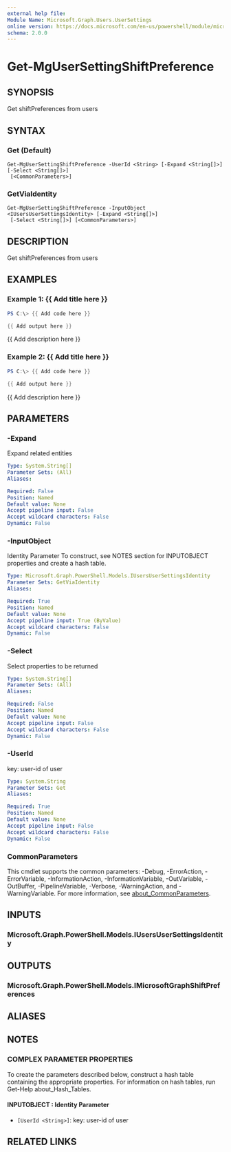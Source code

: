 ```yaml
---
external help file:
Module Name: Microsoft.Graph.Users.UserSettings
online version: https://docs.microsoft.com/en-us/powershell/module/microsoft.graph.users.usersettings/get-mgusersettingshiftpreference
schema: 2.0.0
---
```


# Get-MgUserSettingShiftPreference

## SYNOPSIS
Get shiftPreferences from users

## SYNTAX

### Get (Default)
```
Get-MgUserSettingShiftPreference -UserId <String> [-Expand <String[]>] [-Select <String[]>]
 [<CommonParameters>]
```

### GetViaIdentity
```
Get-MgUserSettingShiftPreference -InputObject <IUsersUserSettingsIdentity> [-Expand <String[]>]
 [-Select <String[]>] [<CommonParameters>]
```

## DESCRIPTION
Get shiftPreferences from users

## EXAMPLES

### Example 1: {{ Add title here }}
```powershell
PS C:\> {{ Add code here }}

{{ Add output here }}
```

{{ Add description here }}

### Example 2: {{ Add title here }}
```powershell
PS C:\> {{ Add code here }}

{{ Add output here }}
```

{{ Add description here }}

## PARAMETERS

### -Expand
Expand related entities

```yaml
Type: System.String[]
Parameter Sets: (All)
Aliases:

Required: False
Position: Named
Default value: None
Accept pipeline input: False
Accept wildcard characters: False
Dynamic: False
```

### -InputObject
Identity Parameter
To construct, see NOTES section for INPUTOBJECT properties and create a hash table.

```yaml
Type: Microsoft.Graph.PowerShell.Models.IUsersUserSettingsIdentity
Parameter Sets: GetViaIdentity
Aliases:

Required: True
Position: Named
Default value: None
Accept pipeline input: True (ByValue)
Accept wildcard characters: False
Dynamic: False
```

### -Select
Select properties to be returned

```yaml
Type: System.String[]
Parameter Sets: (All)
Aliases:

Required: False
Position: Named
Default value: None
Accept pipeline input: False
Accept wildcard characters: False
Dynamic: False
```

### -UserId
key: user-id of user

```yaml
Type: System.String
Parameter Sets: Get
Aliases:

Required: True
Position: Named
Default value: None
Accept pipeline input: False
Accept wildcard characters: False
Dynamic: False
```

### CommonParameters
This cmdlet supports the common parameters: -Debug, -ErrorAction, -ErrorVariable, -InformationAction, -InformationVariable, -OutVariable, -OutBuffer, -PipelineVariable, -Verbose, -WarningAction, and -WarningVariable. For more information, see [about_CommonParameters](http://go.microsoft.com/fwlink/?LinkID=113216).

## INPUTS

### Microsoft.Graph.PowerShell.Models.IUsersUserSettingsIdentity

## OUTPUTS

### Microsoft.Graph.PowerShell.Models.IMicrosoftGraphShiftPreferences

## ALIASES

## NOTES

### COMPLEX PARAMETER PROPERTIES
To create the parameters described below, construct a hash table containing the appropriate properties. For information on hash tables, run Get-Help about_Hash_Tables.

#### INPUTOBJECT <IUsersUserSettingsIdentity>: Identity Parameter
  - `[UserId <String>]`: key: user-id of user

## RELATED LINKS


